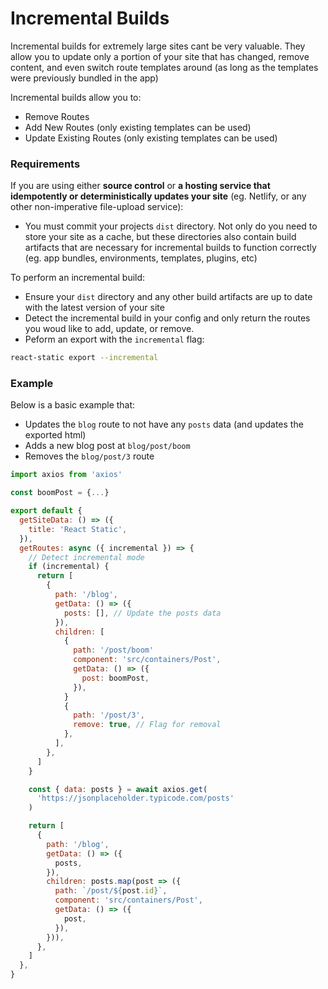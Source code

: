 # Incremental Builds

Incremental builds for extremely large sites cant be very valuable. They allow you to update only a portion of your site that has changed, remove content, and even switch route templates around (as long as the templates were previously bundled in the app)

Incremental builds allow you to:

- Remove Routes
- Add New Routes (only existing templates can be used)
- Update Existing Routes (only existing templates can be used)

### Requirements

If you are using either **source control** or **a hosting service that idempotently or deterministically updates your site** (eg. Netlify, or any other non-imperative file-upload service):

- You must commit your projects `dist` directory. Not only do you need to store your site as a cache, but these directories also contain build artifacts that are necessary for incremental builds to function correctly (eg. app bundles, environments, templates, plugins, etc)

To perform an incremental build:

- Ensure your `dist` directory and any other build artifacts are up to date with the latest version of your site
- Detect the incremental build in your config and only return the routes you woud like to add, update, or remove.
- Peform an export with the `incremental` flag:

```sh
react-static export --incremental
```

### Example

Below is a basic example that:

- Updates the `blog` route to not have any `posts` data (and updates the exported html)
- Adds a new blog post at `blog/post/boom`
- Removes the `blog/post/3` route

```javascript
import axios from 'axios'

const boomPost = {...}

export default {
  getSiteData: () => ({
    title: 'React Static',
  }),
  getRoutes: async ({ incremental }) => {
    // Detect incremental mode
    if (incremental) {
      return [
        {
          path: '/blog',
          getData: () => ({
            posts: [], // Update the posts data
          }),
          children: [
            {
              path: '/post/boom'
              component: 'src/containers/Post',
              getData: () => ({
                post: boomPost,
              }),
            }
            {
              path: '/post/3',
              remove: true, // Flag for removal
            },
          ],
        },
      ]
    }

    const { data: posts } = await axios.get(
      'https://jsonplaceholder.typicode.com/posts'
    )

    return [
      {
        path: '/blog',
        getData: () => ({
          posts,
        }),
        children: posts.map(post => ({
          path: `/post/${post.id}`,
          component: 'src/containers/Post',
          getData: () => ({
            post,
          }),
        })),
      },
    ]
  },
}
```
